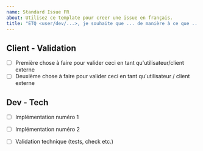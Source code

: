 ```yaml
---
name: Standard Issue FR
about: Utilisez ce template pour creer une issue en français.
title: "ETQ <user/dev/...>, je souhaite que ... de manière à ce que ..."
---
```


<!-- Cette partie doit être conçue pour comprendre pourquoi cette demande est importante. Quel est l'objectif final ?-->

## Client - Validation 

+ [ ] Première chose à faire pour valider ceci en tant qu'utilisateur/client externe
+ [ ] Deuxième chose à faire pour valider ceci en tant qu'utilisateur / client externe

<!-- Cette partie doit être conçue pour être validée par une personne non avertie, et fournie par le dev avec tous les éléments nécessaires (tous les coups sont permis : screencasts, captures d'écran, liens...).-->

## Dev - Tech

+ [ ] Implémentation numéro 1
+ [ ] Implémentation numéro 2
+ [ ] Validation technique (tests, check etc.)

